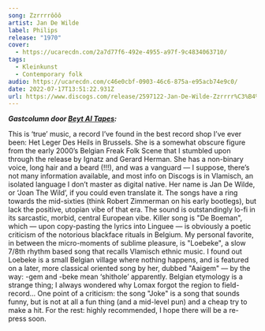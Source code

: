 ```yaml
---
song: Zzrrrrôôô
artist: Jan De Wilde
label: Philips
release: "1970"
cover:
  - https://ucarecdn.com/2a7d77f6-492e-4955-a97f-9c4834063710/
tags:
  - Kleinkunst
  - Contemporary folk
audio: https://ucarecdn.com/c46e0cbf-0903-46c6-875a-e95acb74e9c0/
date: 2022-07-17T13:51:22.931Z
url: https://www.discogs.com/release/2597122-Jan-De-Wilde-Zzrrrr%C3%B4%C3%B4%C3%B4
---
```

***Gastcolumn door [Beyt Al Tapes](https://www.instagram.com/beyt.al.tapes/):***

This is ‘true’ music, a record I’ve found in the best record shop I’ve ever been: Het Leger Des Heils in Brussels. She is a somewhat obscure figure from the early 2000’s Belgian Freak Folk Scene that I stumbled upon through the release by Ignatz and Gerard Herman. She has a non-binary voice, long hair and a beard (!!!), and was a vanguard — I suppose, there’s not many information available, and most info on Discogs is in Vlamisch, an isolated language I don’t master as digital native. Her name is Jan De Wilde, or ‘Joan The Wild’, if you could even translate it. The songs have a ring towards the mid-sixties (think Robert Zimmerman on his early bootlegs), but lack the positive, utopian vibe of that era. The sound is outstandingly lo-fi in its sarcastic, morbid, central European vibe. Killer song is "De Boeman", which — upon copy-pasting the lyrics into Linguee — is obviously a poetic criticism of the notorious blackface rituals in Belgium. My personal favorite, in between the micro-moments of sublime pleasure, is "Loebeke", a slow 7/8th rhythm based song that recalls Vlamisch ethnic music. I found out Loebeke is a small Belgian village where nothing happens, and is featured on a later, more classical oriented song by her, dubbed "Aaigem" — by the way: -gem and -beke mean ‘shithole’ apparently. Belgian etymology is a strange thing; I always wondered why Lomax forgot the region to field-record… One point of a criticism: the song "Joke" is a song that sounds funny, but is not at all a fun thing (and a mid-level pun) and a cheap try to make a hit. For the rest: highly recommended, I hope there will be a re-press soon.